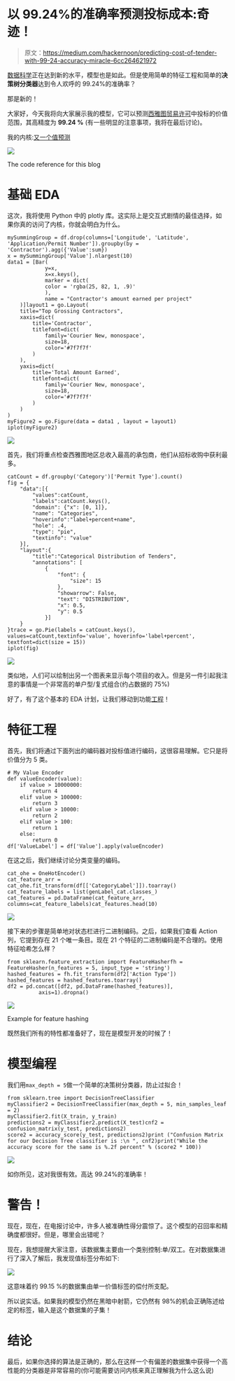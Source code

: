 # 以 99.24%的准确率预测投标成本:奇迹！

> 原文：<https://medium.com/hackernoon/predicting-cost-of-tender-with-99-24-accuracy-miracle-6cc264621972>

[数据科学](https://hackernoon.com/tagged/data-science)正在达到新的水平，模型也是如此。但是使用简单的特征工程和简单的**决策树分类器**达到令人欢呼的 99.24%的准确率？

那是新的！

大家好，今天我将向大家展示我的模型，它可以预测[西雅图贸易许可](https://www.kaggle.com/city-of-seattle/seattle-trade-permits)中投标的价值范围，其高精度为 **99.24 %** (有一些明显的注意事项，我将在最后讨论)。

我的内核:[又一个值预测](https://www.kaggle.com/uds5501/yet-another-value-prediction)

![](img/b44127d352f6c4f58a462e40ef13f8c3.png)

The code reference for this blog

# 基础 EDA

这次，我将使用 Python 中的 plotly 库。这实际上是交互式剧情的最佳选择，如果你真的访问了内核，你就会明白为什么。

```
mySummingGroup = df.drop(columns=['Longitude', 'Latitude', 'Application/Permit Number']).groupby(by = 'Contractor').agg({'Value':sum})
x = mySummingGroup['Value'].nlargest(10)
data1 = [Bar(
            y=x,
            x=x.keys(),
            marker = dict(
            color = 'rgba(25, 82, 1, .9)'
            ),
            name = "Contractor's amount earned per project"
    )]layout1 = go.Layout(
    title="Top Grossing Contractors",
    xaxis=dict(
        title='Contractor',
        titlefont=dict(
            family='Courier New, monospace',
            size=18,
            color='#7f7f7f'
        )
    ),
    yaxis=dict(
        title='Total Amount Earned',
        titlefont=dict(
            family='Courier New, monospace',
            size=18,
            color='#7f7f7f'
        )
    )
)
myFigure2 = go.Figure(data = data1 , layout = layout1)
iplot(myFigure2)
```

![](img/acfb51512e027770cf7903d15dfced4d.png)

首先，我们将重点检查西雅图地区总收入最高的承包商，他们从招标收购中获利最多。

```
catCount = df.groupby('Category')['Permit Type'].count()
fig = { 
    "data":[{
        "values":catCount,
        "labels":catCount.keys(),
        "domain": {"x": [0, 1]},
        "name": "Categories",
        "hoverinfo":"label+percent+name",
        "hole": .4,
        "type": "pie",
        "textinfo": "value"
    }],
    "layout":{
        "title":"Categorical Distribution of Tenders",
        "annotations": [
            {
                "font": {
                    "size": 15
                },
                "showarrow": False,
                "text": "DISTRIBUTION",
                "x": 0.5,
                "y": 0.5
            }]
    }
}trace = go.Pie(labels = catCount.keys(), values=catCount,textinfo='value', hoverinfo='label+percent', textfont=dict(size = 15))
iplot(fig)
```

![](img/4c2adbff929cfc236d302431462d509c.png)

类似地，人们可以绘制出另一个图表来显示每个项目的收入。但是另一件引起我注意的事情是一个非常高的单户型/复式组合(约占数据的 75%)

好了，有了这个基本的 EDA 计划，让我们移动到功能[工程](https://hackernoon.com/tagged/engineering)！

# 特征工程

首先，我们将通过下面列出的编码器对投标值进行编码，这很容易理解。它只是将价值分为 5 类。

```
# My Value Encoder
def valueEncoder(value):
    if value > 10000000:
        return 4
    elif value > 100000:
        return 3
    elif value > 10000:
        return 2
    elif value > 100:
        return 1
    else:
        return 0
df['ValueLabel'] = df['Value'].apply(valueEncoder)
```

在这之后，我们继续讨论分类变量的编码。

```
cat_ohe = OneHotEncoder()
cat_feature_arr = cat_ohe.fit_transform(df[['CategoryLabel']]).toarray()
cat_feature_labels = list(genLabel_cat.classes_)
cat_features = pd.DataFrame(cat_feature_arr, columns=cat_feature_labels)cat_features.head(10)
```

![](img/c660742ff1b0420d122664362c185641.png)

接下来的步骤是简单地对状态栏进行二进制编码。之后，如果我们查看 Action 列，它提到存在 21 个唯一条目。现在 21 个特征的二进制编码是不合理的。使用特征哈希怎么样？

```
from sklearn.feature_extraction import FeatureHasherfh = FeatureHasher(n_features = 5, input_type = 'string')
hashed_features = fh.fit_transform(df2['Action Type'])
hashed_features = hashed_features.toarray()
df2 = pd.concat([df2, pd.DataFrame(hashed_features)], 
          axis=1).dropna()
```

![](img/2dc3a2c2c4467162b959eebb471f0039.png)

Example for feature hashing

既然我们所有的特性都准备好了，现在是模型开发的时候了！

# 模型编程

我们用`max_depth = 5`做一个简单的决策树分类器，防止过拟合！

```
from sklearn.tree import DecisionTreeClassifier
myClassifier2 = DecisionTreeClassifier(max_depth = 5, min_samples_leaf = 2)
myClassifier2.fit(X_train, y_train)
predictions2 = myClassifier2.predict(X_test)cnf2 = confusion_matrix(y_test, predictions2)
score2 = accuracy_score(y_test, predictions2)print ("Confusion Matrix for our Decision Tree classifier is :\n ", cnf2)print("While the accuracy score for the same is %.2f percent" % (score2 * 100))
```

![](img/b89b2b2b1a747fe7ab0ff1fa8eaa4e22.png)

如你所见，这对我很有效。高达 99.24%的准确率！

# 警告！

现在，现在，在电报讨论中，许多人被准确性得分震惊了。这个模型的召回率和精确度都很好。但是，哪里会出错呢？

现在，我想提醒大家注意，该数据集主要由一个类别控制:单/双工。在对数据集进行了深入了解后，我发现值标签分布如下:

![](img/f5a472948b98c28c9b65a176a60c071d.png)

这意味着约 99.15 %的数据集由单一价值标签的偿付所支配。

所以说实话。如果我的模型仍然在黑暗中射箭，它仍然有 98%的机会正确陈述给定的标签，输入是这个数据集的子集！

# 结论

最后，如果你选择的算法是正确的，那么在这样一个有偏差的数据集中获得一个高性能的分类器是非常容易的(你可能需要访问内核来真正理解我为什么这么说)